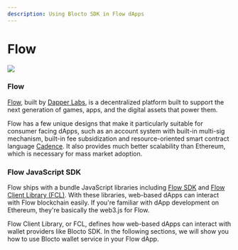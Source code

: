 ```yaml
---
description: Using Blocto SDK in Flow dApps
---
```


# Flow

![](../../../.gitbook/assets/90207745\_10216372775897317\_679639005058301952\_o.jpg)

### Flow

[Flow](https://onflow.org), built by [Dapper Labs](https://www.dapperlabs.com), is a decentralized platform built to support the next generation of games, apps, and the digital assets that power them.

Flow has a few unique designs that make it particularly suitable for consumer facing dApps, such as an account system with built-in multi-sig mechanism, built-in fee subsidization and resource-oriented smart contract language [Cadence](https://docs.onflow.org/docs/getting-started-1). It also provides much better scalability than Ethereum, which is necessary for mass market adoption.

### Flow JavaScript SDK

Flow ships with a bundle JavaScript libraries including [Flow SDK](https://github.com/onflow/flow-js-sdk/tree/master/packages/sdk) and [Flow Client Library (FCL)](https://github.com/onflow/flow-js-sdk/tree/master/packages/fcl). With these libraries, web-based dApps can interact with Flow blockchain easily. If you're familiar with dApp development on Ethereum, they're basically the web3.js for Flow.

Flow Client Library, or FCL, defines how web-based dApps can interact with wallet providers like Blocto SDK. In the following sections, we will show you how to use Blocto wallet service in your Flow dApp.
